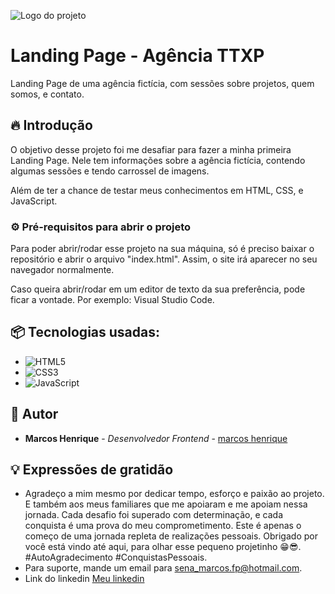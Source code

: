 
![Logo do projeto](https://imgur.com/cY6Biac.png)

# Landing Page -  Agência TTXP

Landing Page de uma agência fictícia, com sessões sobre projetos, quem somos, e contato.

## 🔥 Introdução

O objetivo desse projeto foi me desafiar para fazer a minha primeira Landing Page. Nele tem informações sobre a agência fictícia, contendo algumas sessões e tendo carrossel de imagens.

Além de ter a chance de testar meus conhecimentos em HTML, CSS, e JavaScript.

### ⚙️ Pré-requisitos para abrir o projeto

Para poder abrir/rodar esse projeto na sua máquina, só é preciso baixar o repositório e abrir o arquivo "index.html". Assim, o site irá aparecer no seu navegador normalmente.

Caso queira abrir/rodar em um editor de texto da sua preferência, pode ficar a vontade. Por exemplo: Visual Studio Code.

## 📦 Tecnologias usadas:

* ![HTML5](https://img.shields.io/badge/html5-%23E34F26.svg?style=for-the-badge&logo=html5&logoColor=white)
* ![CSS3](https://img.shields.io/badge/css3-%231572B6.svg?style=for-the-badge&logo=css3&logoColor=white)
* ![JavaScript](https://img.shields.io/badge/javascript-%23323330.svg?style=for-the-badge&logo=javascript&logoColor=%23F7DF1E)

## 👷 Autor

* **Marcos Henrique** - *Desenvolvedor Frontend* - [marcos henrique](https://github.com/marcoshgss)

## 💡 Expressões de gratidão

* Agradeço a mim mesmo por dedicar tempo, esforço e paixão ao projeto. E também aos meus familiares que me apoiaram e me apoiam nessa jornada. Cada desafio foi superado com determinação, e cada conquista é uma prova do meu comprometimento. Este é apenas o começo de uma jornada repleta de realizações pessoais. Obrigado por você está vindo até aqui, para olhar esse pequeno projetinho 😁😎. #AutoAgradecimento #ConquistasPessoais.
* Para suporte, mande um email para sena_marcos.fp@hotmail.com.
* Link do linkedin [Meu linkedin](https://www.linkedin.com/in/marcos-henrique-gomess/)
